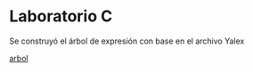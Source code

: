 # Laboratorio C
Se construyó el árbol de expresión con base en el archivo Yalex

[arbol](./out/tree_super_tree.png)
